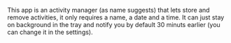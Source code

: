 This app is an activity manager (as name suggests) that lets store and remove activities, it only requires a name, a date and a time. It can just stay on background in the tray and notify you by default 30 minuts earlier (you can change it in the settings).
